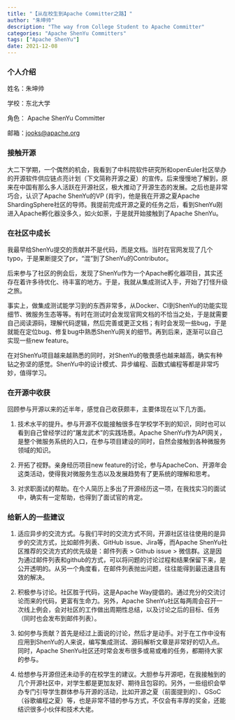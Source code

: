 ```yaml
---
title: "【从在校生到Apache Committer之路】"
author: "朱坤帅"
description: "The way from College Student to Apache Committer"
categories: "Apache ShenYu Committers"
tags: ["Apache ShenYu"]
date: 2021-12-08
---
```


### 个人介绍

姓名：朱坤帅

学校：东北大学

角色： Apache ShenYu Committer

邮箱：jooks@apache.org

### 接触开源

大二下学期，一个偶然的机会，我看到了中科院软件研究所和openEuler社区举办的开源软件供应链点亮计划（下文简称开源之夏）的宣传。后来慢慢地了解到，原来在中国有那么多人活跃在开源社区，极大推动了开源生态的发展。之后也是非常巧合，认识了Apache ShenYu的VP (肖宇)，他是我在开源之夏Apache ShardingSphere社区的导师。我提前完成开源之夏的任务之后，看到ShenYu刚进入Apache孵化器没多久，如火如荼，于是就开始接触到了Apache ShenYu。

### 在社区中成长

我最早给ShenYu提交的贡献并不是代码，而是文档。当时在官网发现了几个typo，于是果断提交了pr，“混”到了ShenYu的Contributor。

后来参与了社区的例会后，发现了ShenYu作为一个Apache孵化器项目，其实还存在着许多待优化、待丰富的地方。于是，我就从集成测试入手，开始了打怪升级之旅。

事实上，做集成测试能学习到的东西非常多，从Docker、CI到ShenYu的功能实现细节、微服务生态等等。有时在测试时会发现官网文档的不恰当之处，于是就需要自己阅读源码，理解代码逻辑，然后完善或更正文档；有时会发现一些bug，于是就能在定位bug、修复bug中熟悉ShenYu网关的细节。再到后来，逐渐可以自己实现一些new feature。

在对ShenYu项目越来越熟悉的同时，对ShenYu的敬畏感也越来越高，确实有种钻之弥坚的感觉。ShenYu中的设计模式、异步编程、函数式编程等都是非常巧妙，值得学习。

### 在开源中收获

回顾参与开源以来的近半年，感觉自己收获颇丰，主要体现在以下几方面。

1. 技术水平的提升。参与开源不仅能接触很多在学校学不到的知识，同时也可以看到自己曾经学过的“屠龙武术”的实践场景。Apache ShenYu作为API网关，是整个微服务系统的入口，在参与项目建设的同时，自然会接触到各种微服务领域的知识。

2. 开拓了视野。亲身经历项目new feature的讨论，参与ApacheCon、开源年会这类活动，使得我对微服务生态以及发展趋势有了更系统的理解和思考。

3. 对求职面试的帮助。在个人简历上多出了开源经历这一项，在我找实习的面试中，确实有一定帮助，也得到了面试官的肯定。

### 给新人的一些建议

1. 适应异步的交流方式。与我们平时的交流方式不同，开源社区往往使用的是异步的交流方式，比如邮件列表、GitHub issue、Jira等，而Apache ShenYu社区推荐的交流方式的优先级是：邮件列表 > Github issue > 微信群。这是因为通过邮件列表和github的方式，可以将问题的讨论过程和结果保留下来，是公开透明的。从另一个角度看，在邮件列表抛出问题，往往能得到最迅速且有效的解决。

2. 积极参与讨论。社区胜于代码，这是Apache Way提倡的。通过充分的交流讨论而来的代码，更富有生命力。另外，Apache ShenYu社区每两周会召开一次线上例会，会对社区的工作做出周期性总结，以及讨论之后的目标、任务（同时也会发布到邮件列表）。

3. 如何参与贡献？首先是经过上面说的讨论，然后才是动手。对于在工作中没有应用到ShenYu的人来说，编写集成测试、源码解析文章是非常好的切入点。同时，Apache ShenYu社区还时常会发布很多或易或难的任务，都期待大家的参与。

4. 给想参与开源但还未动手的在校学生的建议。大胆参与开源吧，在我接触到的几个开源社区中，对学生都是更加友好、期待且包容的。另外，一些组织会举办专门引导学生群体参与开源的活动，比如开源之夏（前面提到的）、GSoC（谷歌编程之夏）等，也是非常不错的参与方式，不仅会有丰厚的奖金，还能结识很多小伙伴和技术大佬。
